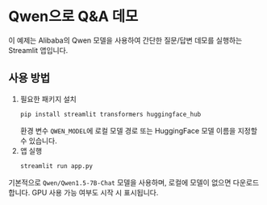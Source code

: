 # Qwen으로 Q&A 데모

이 예제는 Alibaba의 Qwen 모델을 사용하여 간단한 질문/답변 데모를 실행하는 Streamlit 앱입니다.

## 사용 방법

1. 필요한 패키지 설치
   ```bash
   pip install streamlit transformers huggingface_hub
   ```
   환경 변수 `QWEN_MODEL`에 로컬 모델 경로 또는 HuggingFace 모델 이름을 지정할 수 있습니다.
2. 앱 실행
   ```bash
   streamlit run app.py
   ```

기본적으로 `Qwen/Qwen1.5-7B-Chat` 모델을 사용하며, 로컬에 모델이 없으면 다운로드합니다. GPU 사용 가능 여부도 시작 시 표시됩니다.
